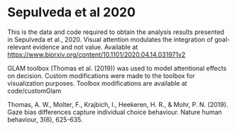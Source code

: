 # Sepulveda et al 2020

This is the data and code required to obtain the analysis results presented in Sepulveda et al., 2020. Visual attention modulates the integration of goal-relevant evidence and not value. Available at https://www.biorxiv.org/content/10.1101/2020.04.14.031971v2



GLAM toolbox (Thomas et al. (2019)) was used to model attentional effects on decision. Custom modifications were made to the toolbox for visualization purposes. Toolbox  modifications are available at code/customGlam 




Thomas, A. W., Molter, F., Krajbich, I., Heekeren, H. R., & Mohr, P. N. (2019). Gaze bias differences capture individual choice behaviour. Nature human behaviour, 3(6), 625-635.
